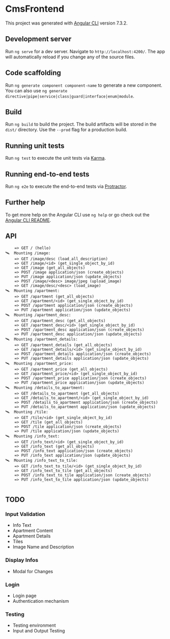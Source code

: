 # CmsFrontend

This project was generated with [Angular CLI](https://github.com/angular/angular-cli) version 7.3.2.

## Development server

Run `ng serve` for a dev server. Navigate to `http://localhost:4200/`. The app will automatically reload if you change any of the source files.

## Code scaffolding

Run `ng generate component component-name` to generate a new component. You can also use `ng generate directive|pipe|service|class|guard|interface|enum|module`.

## Build

Run `ng build` to build the project. The build artifacts will be stored in the `dist/` directory. Use the `--prod` flag for a production build.

## Running unit tests

Run `ng test` to execute the unit tests via [Karma](https://karma-runner.github.io).

## Running end-to-end tests

Run `ng e2e` to execute the end-to-end tests via [Protractor](http://www.protractortest.org/).

## Further help

To get more help on the Angular CLI use `ng help` or go check out the [Angular CLI README](https://github.com/angular/angular-cli/blob/master/README.md).

## API
```
    => GET / (hello)
🛰  Mounting /image:
    => GET /image/desc (load_all_description)
    => GET /image/<id> (get_single_object_by_id)
    => GET /image (get_all_objects)
    => POST /image application/json (create_objects)
    => PUT /image application/json (update_objects)
    => POST /image/<desc> image/jpeg (upload_image)
    => GET /image/desc/<desc> (load_image)
🛰  Mounting /apartment:
    => GET /apartment (get_all_objects)
    => GET /apartment/<id> (get_single_object_by_id)
    => POST /apartment application/json (create_objects)
    => PUT /apartment application/json (update_objects)
🛰  Mounting /apartment_desc:
    => GET /apartment_desc (get_all_objects)
    => GET /apartment_desc/<id> (get_single_object_by_id)
    => POST /apartment_desc application/json (create_objects)
    => PUT /apartment_desc application/json (update_objects)
🛰  Mounting /apartment_details:
    => GET /apartment_details (get_all_objects)
    => GET /apartment_details/<id> (get_single_object_by_id)
    => POST /apartment_details application/json (create_objects)
    => PUT /apartment_details application/json (update_objects)
🛰  Mounting /apartment_price:
    => GET /apartment_price (get_all_objects)
    => GET /apartment_price/<id> (get_single_object_by_id)
    => POST /apartment_price application/json (create_objects)
    => PUT /apartment_price application/json (update_objects)
🛰  Mounting /details_to_apartment:
    => GET /details_to_apartment (get_all_objects)
    => GET /details_to_apartment/<id> (get_single_object_by_id)
    => POST /details_to_apartment application/json (create_objects)
    => PUT /details_to_apartment application/json (update_objects)
🛰  Mounting /tile:
    => GET /tile/<id> (get_single_object_by_id)
    => GET /tile (get_all_objects)
    => POST /tile application/json (create_objects)
    => PUT /tile application/json (update_objects)
🛰  Mounting /info_text:
    => GET /info_text/<id> (get_single_object_by_id)
    => GET /info_text (get_all_objects)
    => POST /info_text application/json (create_objects)
    => PUT /info_text application/json (update_objects)
🛰  Mounting /info_text_to_tile:
    => GET /info_text_to_tile/<id> (get_single_object_by_id)
    => GET /info_text_to_tile (get_all_objects)
    => POST /info_text_to_tile application/json (create_objects)
    => PUT /info_text_to_tile application/json (update_objects)
    
```

## TODO

### Input Validation

* Info Text
* Apartment Content
* Apartment Details
* Tiles
* Image Name and Description

### Display Infos

* Modal for Changes

### Login

* Login page
* Authentication mechanism

### Testing

* Testing environment
* Input and Output Testing